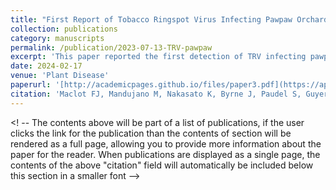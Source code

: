 ```yaml
---
title: "First Report of Tobacco Ringspot Virus Infecting Pawpaw Orchard (Asimina triloba (L.) Dunal) in North America."
collection: publications
category: manuscripts
permalink: /publication/2023-07-13-TRV-pawpaw
excerpt: 'This paper reported the first detection of TRV infecting pawpaw tree in Michigan'
date: 2024-02-17
venue: 'Plant Disease'
paperurl: '[http://academicpages.github.io/files/paper3.pdf](https://apsjournals.apsnet.org/doi/full/10.1094/PDIS-11-22-2639-PDN?rfr_dat=cr_pub++0pubmed&url_ver=Z39.88-2003&rfr_id=ori%3Arid%3Acrossref.org)'
citation: 'Maclot FJ, Mandujano M, Nakasato K, Byrne J, Paudel S, Guyer D, Malmstrom C. First Report of Tobacco Ringspot Virus Infecting Pawpaw Orchard (Asimina triloba (L.) Dunal) in North America. Plant Dis. 2022 Dec 26. doi: 10.1094/PDIS-11-22-2639-PDN. Epub ahead of print. PMID: 36572972.'
---
```


<! -- The contents above will be part of a list of publications, if the user clicks the link for the publication than the contents of section will be rendered as a full page, allowing you to provide more information about the paper for the reader. When publications are displayed as a single page, the contents of the above "citation" field will automatically be included below this section in a smaller font -->
